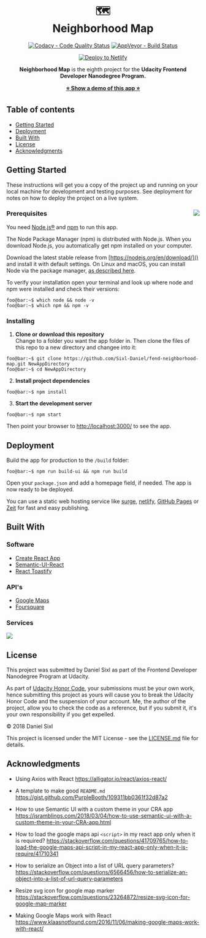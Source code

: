 <div align="center">
<h1>🗺️<br>Neighborhood Map</h1>
<p>
<a href="https://www.codacy.com/project/sixl.daniel/fend-neighborhood-map/dashboard?utm_source=github.com&amp;utm_medium=referral&amp;utm_content=Sixl-Daniel/fend-neighborhood-map&amp;utm_campaign=Badge_Grade_Dashboard"><img src="https://api.codacy.com/project/badge/Grade/bca2db8857524055bc7542976b75429f" alt="Codacy - Code Quality Status"></a>
<a href="https://ci.appveyor.com/project/Sixl-Daniel/fend-neighborhood-map"><img src="https://ci.appveyor.com/api/projects/status/n5kica58k102kysh?svg=true" alt="AppVeyor - Build Status"></a>
</p>
<p><a href="https://app.netlify.com/start/deploy?repository=https://github.com/Sixl-Daniel/fend-neighborhood-map"><img src="https://www.netlify.com/img/deploy/button.svg" alt="Deploy to Netlify"></a></p>



<p><strong>Neighborhood Map</strong> is the eighth project for the <strong>Udacity Frontend Developer Nanodegree Program.</strong></p>
<p><strong><a href="https://fend-neighborhood-map.netlify.com/" target="_blank" rel="noopener noreferrer">⭐ Show a demo of this app ⭐</a></strong></p>
</div>

## Table of contents

- [Getting Started](#getting-started)
- [Deployment](#deployment)
- [Built With](#built-with)
- [License](#license)
- [Acknowledgments](#acknowledgments)

## Getting Started

These instructions will get you a copy of the project up and running on your local machine for development and testing purposes. See deployment for notes on how to deploy the project on a live system.

### Prerequisites <img src='https://res.cloudinary.com/sixl/image/upload/v1534412781/GitHub/brands/nodejs-new-pantone-black.png' align="right">

You need [Node.js®](https://nodejs.org/en/) and [npm](https://www.npmjs.com) to run this app. 

The Node Package Manager (npm) is distributed with Node.js. When you download Node.js, you automatically get npm installed on your computer.

Download the latest stable release from [https://nodejs.org/en/download/]() and install it with default settings. On Linux and macOS, you can install Node via the package manager, [as described here](https://nodejs.org/en/download/package-manager/).

To verify your installation open your terminal and look up where node and npm were installed and check their versions:

```console
foo@bar:~$ which node && node -v
foo@bar:~$ which npm && npm -v
```

### Installing

1. **Clone or download this repository**  
Change to a folder you want the app folder in. Then clone the files of this repo to a new directory and changee into it: 

```console
foo@bar:~$ git clone https://github.com/Sixl-Daniel/fend-neighborhood-map.git NewAppDirectory
foo@bar:~$ cd NewAppDirectory
```

2. **Install project dependencies**

```console
foo@bar:~$ npm install
```

3. **Start the development server**

```console
foo@bar:~$ npm start
```

Then point your browser to [http://localhost:3000/]() to see the app.

## Deployment

Build the app for production to the `/build` folder:

```console
foo@bar:~$ npm run build-ui && npm run build
```

Open your `package.json` and add a homepage field, if needed. The app is now ready to be deployed. 

You can use a static web hosting service like [surge](http://surge.sh/), [netlify](https://www.netlify.com/), [GitHub Pages](https://pages.github.com/) or [Zeit](https://zeit.co/) for fast and easy publishing.

## Built With

### Software

* [Create React App](https://github.com/facebook/create-react-app)
* [Semantic-UI-React](https://github.com/Semantic-Org/Semantic-UI-React)
* [React Toastify](https://github.com/fkhadra/react-toastify)

### API's

* [Google Maps](https://cloud.google.com/maps-platform/maps/)
* [Foursquare](https://developer.foursquare.com/)

### Services

<a href="https://www.netlify.com">
  <img src="https://www.netlify.com/img/global/badges/netlify-color-accent.svg"/>
</a>

## License

This project was submitted by Daniel Sixl as part of the Frontend Developer Nanodegree Program at Udacity.

As part of [Udacity Honor Code](https://www.udacity.com/legal/community-guidelines), your submissions must be your own work, hence submitting this project as yours will cause you to break the Udacity Honor Code and the suspension of your account. Me, the author of the project, allow you to check the code as a reference, but if you submit it, it's your own responsibility if you get expelled.

&copy; 2018 Daniel Sixl

This project is licensed under the MIT License - see the [LICENSE.md](./LICENSE.md) file for details.

## Acknowledgments

* Using Axios with React
https://alligator.io/react/axios-react/

* A template to make good `README.md`  
https://gist.github.com/PurpleBooth/109311bb0361f32d87a2

* How to use Semantic UI with a custom theme in your CRA app  
https://jsramblings.com/2018/03/04/how-to-use-semantic-ui-with-a-custom-theme-in-your-CRA-app.html

* How to load the google maps api `<script>` in my react app only when it is required?
https://stackoverflow.com/questions/41709765/how-to-load-the-google-maps-api-script-in-my-react-app-only-when-it-is-require/41710341

* How to serialize an Object into a list of URL query parameters?
https://stackoverflow.com/questions/6566456/how-to-serialize-an-object-into-a-list-of-url-query-parameters

* Resize svg icon for google map marker
https://stackoverflow.com/questions/23264872/resize-svg-icon-for-google-map-marker

* Making Google Maps work with React
https://www.klaasnotfound.com/2016/11/06/making-google-maps-work-with-react/
